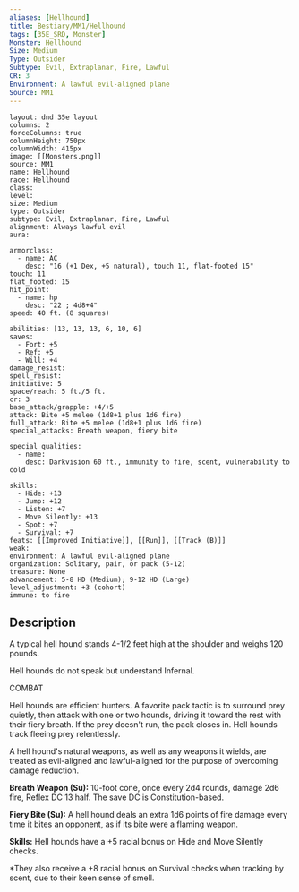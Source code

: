 ```yaml
---
aliases: [Hellhound]
title: Bestiary/MM1/Hellhound
tags: [35E_SRD, Monster]
Monster: Hellhound
Size: Medium
Type: Outsider
Subtype: Evil, Extraplanar, Fire, Lawful
CR: 3
Environnent: A lawful evil-aligned plane
Source: MM1
---
```


```statblock
layout: dnd 35e layout
columns: 2
forceColumns: true
columnHeight: 750px
columnWidth: 415px
image: [[Monsters.png]]
source: MM1
name: Hellhound
race: Hellhound
class: 
level: 
size: Medium
type: Outsider
subtype: Evil, Extraplanar, Fire, Lawful
alignment: Always lawful evil
aura: 

armorclass:
  - name: AC
    desc: "16 (+1 Dex, +5 natural), touch 11, flat-footed 15"
touch: 11
flat_footed: 15
hit_point:
  - name: hp
    desc: "22 ; 4d8+4"
speed: 40 ft. (8 squares)

abilities: [13, 13, 13, 6, 10, 6]
saves:
  - Fort: +5
  - Ref: +5
  - Will: +4
damage_resist: 
spell_resist: 
initiative: 5
space/reach: 5 ft./5 ft.
cr: 3
base_attack/grapple: +4/+5
attack: Bite +5 melee (1d8+1 plus 1d6 fire)
full_attack: Bite +5 melee (1d8+1 plus 1d6 fire)
special_attacks: Breath weapon, fiery bite

special_qualities:
  - name: 
    desc: Darkvision 60 ft., immunity to fire, scent, vulnerability to cold

skills:
  - Hide: +13
  - Jump: +12
  - Listen: +7
  - Move Silently: +13
  - Spot: +7
  - Survival: +7
feats: [[Improved Initiative]], [[Run]], [[Track (B)]]
weak: 
environment: A lawful evil-aligned plane
organization: Solitary, pair, or pack (5-12)
treasure: None
advancement: 5-8 HD (Medium); 9-12 HD (Large)
level_adjustment: +3 (cohort)
immune: to fire
```

## Description

<p>A typical hell hound stands 4-1/2 feet high at the shoulder and weighs 120 pounds.</p>
<p>Hell hounds do not speak but understand Infernal.</p>
<p>COMBAT</p>
<p>Hell hounds are efficient hunters. A favorite pack tactic is to surround prey quietly, then attack with one or two hounds, driving it toward the rest with their fiery breath. If the prey doesn't run, the pack closes in. Hell hounds track fleeing prey relentlessly.</p>
<p>A hell hound's natural weapons, as well as any weapons it wields, are treated as evil-aligned and lawful-aligned for the purpose of overcoming damage reduction.</p>
<p>
            <b>Breath Weapon (Su):</b> 10-foot cone, once every 2d4 rounds, damage 2d6 fire, Reflex DC 13 half. The save DC is Constitution-based.</p>
<p>
            <b>Fiery Bite (Su):</b> A hell hound deals an extra 1d6 points of fire damage every time it bites an opponent, as if its bite were a flaming weapon.</p>
<p>
            <b>Skills:</b> Hell hounds have a +5 racial bonus on Hide and Move Silently checks.</p>
<p>*They also receive a +8 racial bonus on Survival checks when tracking by scent, due to their keen sense of smell.</p>